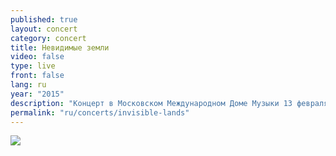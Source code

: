 ```yaml
---
published: true
layout: concert
category: concert
title: Невидимые земли
video: false
type: live
front: false
lang: ru
year: "2015"
description: "Концерт в Московском Международном Доме Музыки 13 февраля 2015 (Дебюсси, Батагов)"
permalink: "ru/concerts/invisible-lands"
---
```


![]({{site.baseurl}}/media/lands%20event1.jpg)
